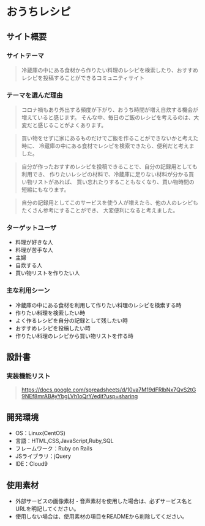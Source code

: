 # おうちレシピ

## サイト概要
### サイトテーマ
> 冷蔵庫の中にある食材から作りたい料理のレシピを検索したり、おすすめレシピを投稿することができるコミュニティサイト

### テーマを選んだ理由

> コロナ禍もあり外出する頻度が下がり、おうち時間が増え自炊する機会が増えていると感じます。
そんな中、毎日のご飯のレシピを考えるのは、大変だと感じることがよくあります。

> 買い物をせずに家にあるものだけでご飯を作ることができないかと考えた時に、
冷蔵庫の中にある食材でレシピを検索できたら、便利だと考えました。

> 自分が作ったおすすめレシピを投稿できることで、自分の記録用としても利用でき、
作りたいレシピの材料で、冷蔵庫に足りない材料が分かる買い物リストがあれば、
買い忘れたりすることもなくなり、買い物時間の短縮にもなります。

> 自分の記録用としてこのサービスを使う人が増えたら、他の人のレシピもたくさん参考にすることができ、
大変便利になると考えました。

### ターゲットユーザ
- 料理が好きな人
- 料理が苦手な人
- 主婦
- 自炊する人
- 買い物リストを作りたい人

### 主な利用シーン
- 冷蔵庫の中にある食材を利用して作りたい料理のレシピを検索する時
- 作りたい料理を検索したい時
- よく作るレシピを自分の記録として残したい時
- おすすめレシピを投稿したい時
- 作りたい料理のレシピから買い物リストを作る時

## 設計書
### 実装機能リスト
> https://docs.google.com/spreadsheets/d/10va7M19dFRlbNx7QvS2tG9NEf8mrABAyYbgLVh1oQrY/edit?usp=sharing


## 開発環境
- OS：Linux(CentOS)
- 言語：HTML,CSS,JavaScript,Ruby,SQL
- フレームワーク：Ruby on Rails
- JSライブラリ：jQuery
- IDE：Cloud9

## 使用素材
- 外部サービスの画像素材・音声素材を使用した場合は、必ずサービス名とURLを明記してください。
- 使用しない場合は、使用素材の項目をREADMEから削除してください。